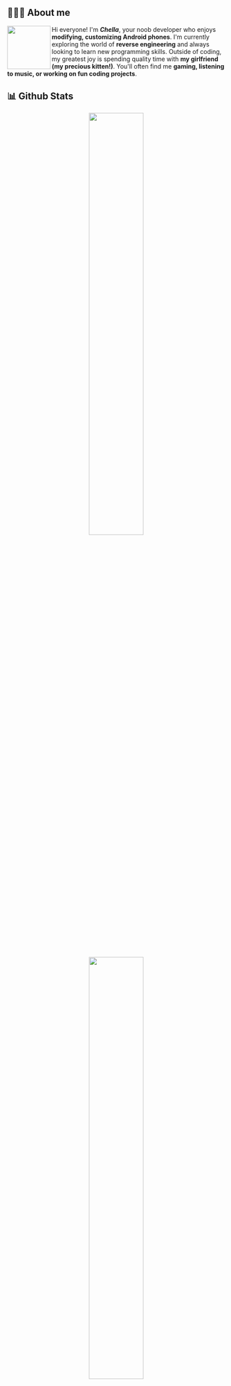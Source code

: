 ## **🧑🏻‍💻 About me**
<a href="https://chella-portfolio.vercel.app/">
    <img align="left" width="100" src="./images/cat1.gif">
</a>
<p>Hi everyone! I'm <b><i>Chella</i></b>, your noob developer who enjoys <b>modifying, customizing Android phones</b>. I'm currently exploring the world of <b>reverse engineering</b> and always looking to learn new programming skills. Outside of coding, my greatest joy is spending quality time with <b>my girlfriend (my precious kitten!)</b>. You'll often find me <b>gaming, listening to music, or working on fun coding projects</b>.</p>

## **📊 Github Stats**
<p align="center">
    <img width="50%" src="https://github-readme-stats.vercel.app/api?username=ilovechella&show_icons=true&count_private=true&theme=react&hide_border=true&bg_color=0D1117"/>
    <img width="50%" src="https://github-readme-stats.vercel.app/api/top-langs/?username=ilovechella&show_icons=true&count_private=true&theme=react&hide_border=true&bg_color=0D1117&layout=compact"/>
</p>


## **🔥 Cats Counter**
<p align="center">
	<img src="https://moe-counter.glitch.me/get/@ilovechella?theme=rule34" alt="Chella's Cats Counter"/>
<br><br>
	<code>People who visit my profile. Sike, they are cats!</code>
</p>

## **🌐 Contact**
<a href="https://chella-portfolio.vercel.app/">
    <img align="left" width="100" src="./images/cat2.gif" />
</a>

**Please Contact me on Telegram for a quick response:** [Chella](https://t.me/chellaaaabot)
